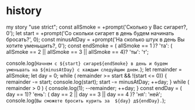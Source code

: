 # history
my story
"use strict";
const allSmoke = +prompt('Сколько у Вас сигарет?, 0');
let start = +prompt('Со скольки сигарет в день будем начинать бросать?', 0);
const minusAtDay = +prompt('На сколько штук в день Вы хотите уменьшить?, 0');
const endSmoke = ( allSmoke == 1 )? 'та':
( allSmoke == 2 || allSmoke == 3 || allSmoke == 4)? 'ты': 'т';

console.log(`Начнем с ${start} сигаре${endSmoke} в день и будем уменьшать
  на ${minusAtDay} с каждым следуйщим днем.`);
let remainder = allSmoke;
let day = 0;
while ( remainder >= start && !(start <= 0)) {
      remainder -= start;
      console.log(start);
      start -= minusAtDay;
      ++day;
}
while ( remainder > 0 ) {
console.log(1);
--remainder;
++day;
}
const endDay = ( day == 1)? 'ень':           ( day == 2 || day == 3 || day == 4 )? 'ня': 'ней';
console.log(`Вы сможете бросить курить за  ${day} д${endDay}.`);
